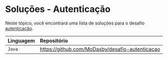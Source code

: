 # Soluções - Autenticação

Neste tópico, você encontrará uma lista de soluções para o desafio [autenticação](PROBLEM.md).

| Linguagem | Repositório                                                                        |
|:----------|:-----------------------------------------------------------------------------------|
| `Java`    | https://github.com/MoDasby/desafio-autenticacao                                    |